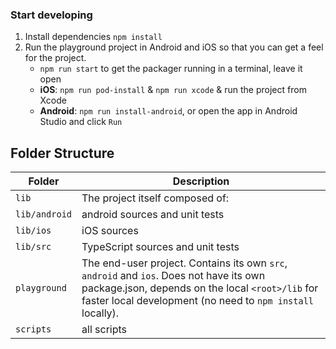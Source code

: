 ### Start developing
1. Install dependencies `npm install`
2. Run the playground project in Android and iOS so that you can get a feel for the project.
    - `npm run start` to get the packager running in a terminal, leave it open
    - **iOS**: `npm run pod-install` & `npm run xcode` & run the project from Xcode
    - **Android**: `npm run install-android`, or open the app in Android Studio and click `Run`

## Folder Structure

| Folder | Description |
| ------ | ----------- |
| `lib` | The project itself composed of: |
| `lib/android` | android sources and unit tests |
| `lib/ios` | iOS sources |
| `lib/src` | TypeScript sources and unit tests |
| `playground` | The end-user project. Contains its own `src`, `android` and `ios`. Does not have its own package.json, depends on the local `<root>/lib` for faster local development (no need to `npm install` locally). |
| `scripts` | all scripts |
